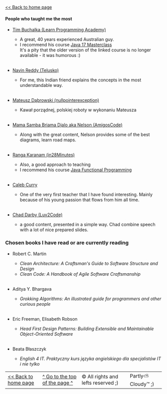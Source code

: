 [<< Back to home page](https://github.com/PawelBugiel/PawelBugiel/blob/main/README.md)

<h4 id="top-of-this-page">  People who taught me the most </h4>

- [Tim Buchalka (Learn Programming Academy)](https://www.timbuchalka.com/)
    - A great, 40 years experienced Australian guy.
    - I recommend his course [Java 17 Masterclass](https://www.udemy.com/share/101Wdq3@5-6JiX32tqcqFrblDvGj75-uqlBJHKzzRqfpuTf-gqVUfoWKToKZoyyQxE_eS-ClGw==/)
      <br>
      It's a pity that the older version of the linked course is no longer available - it was humorous :)
      <br><br>

- [Navin Reddy (Telusko)](https://telusko.com/)
    - For me, this Indian friend explains the concepts in the most understandable way.
      <br><br>

- [Mateusz Dąbrowski (nullpointerexception)](https://nullpointerexception.pl/)
    - Kawał porządnej, polskiej roboty w wykonaniu Mateusza
      <br><br>

- [Mama Samba Briama Djalo aka Nelson (AmigosCode)](https://www.amigoscode.com/)
    - Along with the great content, Nelson provides some of the best diagrams, learn road maps. 
      <br><br>

- [Ranga Karanam (in28Minutes)](https://www.in28minutes.com/)
    - Also, a good approach to teaching
    - I recommend his course [Java Functional Programming](https://www.udemy.com/share/1026403@l1-B0uRs44agbZtspwO5isCm_mkGMdUsDxAKB2HkFh3xIaYP8oYSehYOQrr2ah53Kw==/)
      <br><br>

- [Caleb Curry](https://www.calebcurry.com/)
    - One of the very first teacher that I have found interesting. Mainly because of his young passion that flows from
      him all time.
      <br><br>

- [Chad Darby (Luv2Code)](https://luv2code.com/)
    - a good content, presented in a simple way. Chad combine speech with a lot of nice prepared slides.

### Chosen books I have read or are currently reading

- Robert C. Martin
    - *Clean Architecture: A Craftsman's Guide to Software Structure and Design*
    - *Clean Code: A Handbook of Agile Software Craftsmanship*
      <br><br>

- Aditya Y. Bhargava
    - *Grokking Algorithms: An illustrated guide for programmers and other curious people*
      <br><br>

- Eric Freeman, Elisabeth Robson
    - *Head First Design Patterns: Building Extensible and Maintainable Object-Oriented Software*
      <br><br>

- Beata Błaszczyk
  <br>
    - *English 4 IT. Praktyczny kurs języka angielskiego dla specjalistów IT i nie tylko*

<table border="0">
    <tr>
        <td><a href="https://github.com/PawelBugiel/PawelBugiel/blob/main/README.md"><< Back to home page</a></td>
        <td><a href="#top-of-this-page">^ Go to the top of the page ^</a></td>
        <td>&#169; All rights and lefts reserved ;)</td>
        <td>Partly⛅Cloudy™ ;)</td>
    </tr>
</table>


  
